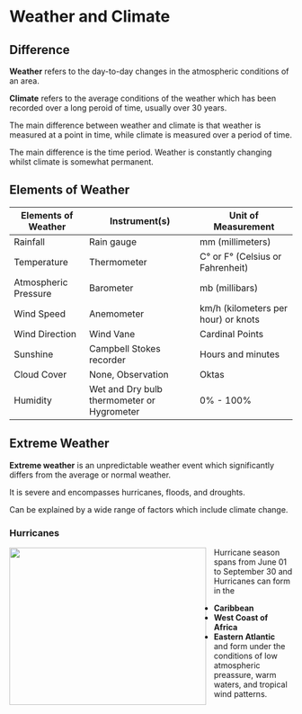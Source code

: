 <style>
    @import '../scss/main.css';

    .sshs {
    height: 20em;
    width: 25em;
    margin-right: 1em;
}
</style>

# Weather and Climate

## Difference

**Weather** refers to the day-to-day changes in the atmospheric conditions of an area.

**Climate** refers to the average conditions of the weather which has been recorded over a long peroid of time, usually over 30 years.

The main difference between weather and climate is that weather is measured at a point in time, while climate is measured over a period of time.

<p class="shadowed">The main difference is the time period. Weather is constantly changing whilst climate is somewhat permanent.</p>

## Elements of Weather

| Elements of Weather  	| Instrument(s)                              	| Unit of Measurement                 	|
|----------------------	|--------------------------------------------	|-------------------------------------	|
| Rainfall             	| Rain gauge                                 	| mm (millimeters)                    	|
| Temperature          	| Thermometer                                	| C° or F° (Celsius or Fahrenheit)    	|
| Atmospheric Pressure 	| Barometer                                  	| mb (millibars)                      	|
| Wind Speed           	| Anemometer                                 	| km/h (kilometers per hour) or knots 	|
| Wind Direction       	| Wind Vane                                  	| Cardinal Points                     	|
| Sunshine             	| Campbell Stokes recorder                   	| Hours and minutes                   	|
| Cloud Cover          	| None, Observation                          	| Oktas                               	|
| Humidity             	| Wet and Dry bulb thermometer or Hygrometer 	| 0% - 100%                           	|

## Extreme Weather

**Extreme weather** is an unpredictable weather event which significantly differs from the average or normal weather.

It is severe and encompasses hurricanes, floods, and droughts.

Can be explained by a wide range of factors which include climate change.

### Hurricanes

<img class="sshs" src="https://upsidedly.github.io/geography/media/saffir-simpson.webp" align="left"></img>


Hurricane season spans from June 01 to September 30 and Hurricanes can form in the
- **Caribbean**
- **West Coast of Africa**
- **Eastern Atlantic**  
and form under the conditions of low atmospheric preassure, warm waters, and tropical wind patterns.



